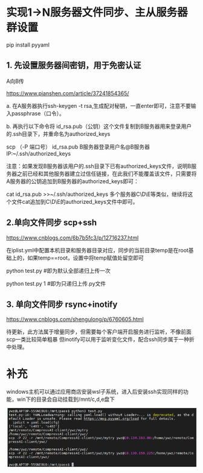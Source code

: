 # 实现1->N服务器文件同步、主从服务器群设置

pip install pyyaml

## 1. 先设置服务器间密钥，用于免密认证 
A向B传

https://www.pianshen.com/article/37241854365/

a. 在A服务器执行ssh-keygen -t rsa,生成配对秘钥，一直enter即可，注意不要输入passphrase（口令）。

b. 再执行以下命令将 id_rsa.pub（公钥）这个文件复制到B服务器用来登录用户的.ssh目录下，并重命名为authorized_keys

scp （-P 端口号）  id_rsa.pub B服务器登录用户名@B服务器IP:~/.ssh/authorized_keys

注意：如果发现B服务器该用户的.ssh目录下已有authorized_keys文件，说明B服务器之前已经和其他服务器建立过信任链接，在此我们不能覆盖该文件，只需要将A服务器的公钥追加到B服务器的authorized_keys即可：

cat id_rsa.pub >>~/.ssh/authorized_keys
多个服务器C\D\E等类似，继续将这个文件cat追加到C\D\E的authorized_keys文件中即可。


## 2.单向文件同步 scp+ssh
https://www.cnblogs.com/6b7b5fc3/p/12716237.html

在iplist.yml中配置本机目录和服务器目录对应，同步的当前目录temp是在root基础上的，如果temp==root，设置中将temp赋值处留空即可

python test.py #即为默认全部递归上传一次

python test.py 1 #即为只递归上传.py文件



## 3. 单向文件同步 rsync+inotify

https://www.cnblogs.com/shengulong/p/6760605.html

待更新，此方法属于增量同步，但需要每个客户端开启服务进行监听，不像前面scp一类比较简单粗暴
但inotify可以用于监听变化文件，配合ssh同步属于一种折中处理。



# 补充
windows主机可以通过应用商店安装wsl子系统，进入后安装ssh实现同样的功能，win下的目录会自动挂载到/mnt/c,d,e盘下



![image-20201221152834284](demo.png)
